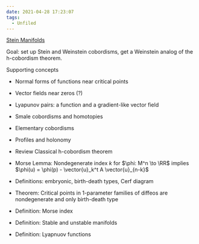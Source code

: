 ```yaml
---
date: 2021-04-28 17:23:07
tags: 
  - Unfiled
---
```


[Stein Manifolds](../Unsorted/Subjects/Stein%20Manifolds.md)

Goal: set up Stein and Weinstein cobordisms, get a Weinstein analog of the h-cobordism theorem.

Supporting concepts

- Normal forms of functions near critical points
- Vector fields near zeros (?)
- Lyapunov pairs: a function and a gradient-like vector field
- Smale cobordisms and homotopies
- Elementary cobordisms
- Profiles and holonomy


- Review Classical h-cobordism theorem
- Morse Lemma: Nondegenerate index $k$ for $\phi: M^n \to \RR$ implies $\phi(u) = \phi(p) - \vector{u}_k^t A \vector{u}_{n-k}$
- Definitions: embryonic, birth-death types, Cerf diagram
- Theorem: Critical points in 1-parameter families of diffeos are nondegenerate and only birth-death type
- Definition: Morse index
- Definition: Stable and unstable manifolds
- Definition: Lyapnuov functions

